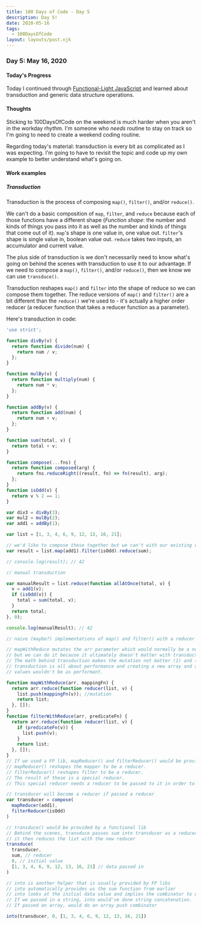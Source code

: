 ```yaml
---
title: 100 Days of Code - Day 5
description: Day 5!
date: 2020-05-16
tags: 
  - 100DaysOfCode
layout: layouts/post.njk
---
```


### Day 5: May 16, 2020

#### Today's Progress

Today I continued through [Functional-Light JavaScript](https://frontendmasters.com/courses/functional-javascript-v3/) and learned about transduction and generic data structure operations.

#### Thoughts

Sticking to 100DaysOfCode on the weekend is much harder when you aren't in the workday rhythm. I'm someone who *needs* routine to stay on track so I'm going to need to create a weekend coding routine.

Regarding today's material: transduction is every bit as complicated as I was expecting. I'm going to have to revisit the topic and code up my own example to better understand what's going on.

#### Work examples

##### Transduction

Transduction is the process of composing `map()`, `filter()`, and/or `reduce()`.

We can't do a basic composition of `map`, `filter`, and `reduce` because each of those functions have a different shape (*Function shape*: the number and kinds of things you pass into it as well as the number and kinds of things that come out of it). `map`'s shape is one value in, one value out. `filter`'s shape is single value in, boolean value out. `reduce` takes two inputs, an accumulator and current value.

The plus side of transduction is we don't necessarily need to know what's going on behind the scenes with transduction to use it to our advantage. If we need to compose a `map()`, `filter()`, and/or `reduce()`, then we know we can use `transduce()`.

Transduction reshapes `map()` and `filter` into the shape of reduce so we can compose them together. The reduce versions of `map()` and `filter()` are a bit different than the `reduce()` we're used to - it's actually a higher order reducer (a reducer function that takes a reducer function as a parameter).

Here's transduction in code:

```js
'use strict';

function divBy(v) {
  return function divide(num) {
    return num / v;
  };
}

function mulBy(v) {
  return function multiply(num) {
    return num * v;
  };
}

function addBy(v) {
  return function add(num) {
    return num + v;
  };
}

function sum(total, v) {
  return total + v;
}

function compose(...fns) {
  return function composed(arg) {
    return fns.reduceRight((result, fn) => fn(result), arg);
  };
}
function isOdd(v) {
  return v % 2 == 1;
}

var div3 = divBy(3);
var mul2 = mulBy(2);
var add1 = addBy(1);

var list = [1, 3, 4, 6, 9, 12, 13, 16, 21];

// we'd like to compose these together but we can't with our existing compose function
var result = list.map(add1).filter(isOdd).reduce(sum);

// console.log(result); // 42

// manual transduction

var manualResult = list.reduce(function allAtOnce(total, v) {
  v = add1(v);
  if (isOdd(v)) {
    total = sum(total, v);
  }
  return total;
}, 0);

console.log(manualResult); // 42

// naive (maybe?) implementations of map() and filter() with a reducer

// mapWithReduce mutates the arr parameter which would normally be a no no
// but we can do it because it ultimately doesn't matter with transduction.
// The math behind transduction makes the mutation not matter (1) and (2)
// transduction is all about performance and creating a new array and appending
// values wouldn't be as performant.

function mapWithReduce(arr, mappingFn) {
  return arr.reduce(function reducer(list, v) {
    list.push(mappingFn(v)); //mutation
    return list;
  }, []);
}
function filterWithReduce(arr, predicateFn) {
  return arr.reduce(function reducer(list, v) {
    if (predicateFn(v)) {
      list.push(v);
    }
    return list;
  }, []);
}
// If we used a FP lib, mapReducer() and filterReducer() would be provided.
// mapReducer() reshapes the mapper to be a reducer.
// filterReducer() reshapes filter to be a reducer.
// The result of these is a special reducer.
// This special reducer needs a reducer to be passed to it in order to become a reducer

// transducer will become a reducer if passed a reducer
var transducer = compose(
  mapReducer(add1),
  filterReducer(isOdd)
)

// transduce() would be provided by a functional lib
// Behind the scenes, transduce passes sum into transducer as a reducer, producing a composed reducer
// it then reduces the list with the new reducer
transduce(
  transducer,
  sum, // reducer
  0, // initial value
  [1, 3, 4, 6, 9, 12, 13, 16, 21] // data passed in
)

// into is another helper that is usually provided by FP libs
// into automatically provides us the sum function from earlier
// into looks at the initial data value and implies the combinator to use.
// If we passed in a string, into would've done string concatenation.
// If passed an array, would do an array push combinator

into(transducer, 0, [1, 3, 4, 6, 9, 12, 13, 16, 21])
```
